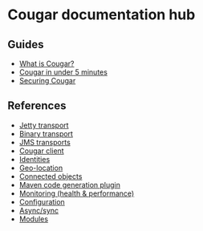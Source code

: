 Cougar documentation hub
========================

Guides
------
* [What is Cougar?](cougar-guide.html)
* [Cougar in under 5 minutes](getting-started.html)
* [Securing Cougar](securing.html)

References
----------
* [Jetty transport](jetty-transport.html)
* [Binary transport](binary-transport.html)
* [JMS transports](jms-transports.html)
* [Cougar client](client.html)
* [Identities](identities.html)
* [Geo-location](geolocation.html)
* [Connected objects](connected-objects.html)
* [Maven code generation plugin](codegen.html)
* [Monitoring (health & performance)](monitoring.html)
* [Configuration](configuration.html)
* [Async/sync](async-and-sync.html)
* [Modules](modules.html)
